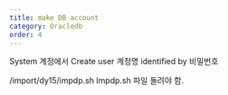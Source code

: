```yaml
---
title: make DB account
category: Oracledb
order: 4
---
```


System 계정에서
Create user 계정명 identified by 비밀번호

/import/dy15/impdp.sh
Impdp.sh 파일 돌려야 함.
